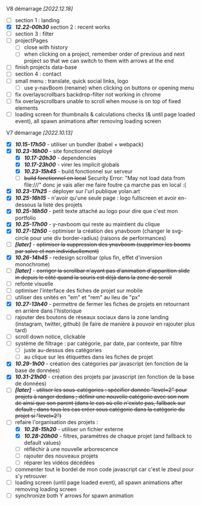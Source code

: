 V8
démarrage *[2022.12.18]*
- [ ] section 1 : landing
- [X] ***12.22-00h30*** section 2 : recent works
- [ ] section 3 : filter
- [ ] projectPages
  - [ ] close with history
  - [ ] when clicking on a project, remember order of previous and next project so that we can switch to them with arrows at the end
- [ ] finish projects data-base
- [ ] section 4 : contact
- [ ] small menu : translate, quick social links, logo
  - [ ] use y-navBoom (rename) when clicking on buttons or opening menu
- [ ] fix overlayscrollbars backdrop-filter not working in chrome
- [ ] fix overlayscrollbars unable to scroll when mouse is on top of fixed elements
- [ ] loading screen for thumbnails & calculations checks (& until page loaded event), all spawn animations after removing loading screen

V7
démarrage *[2022.10.13]*
- [X] ***10.15-17h50*** - utiliser un bundler (babel + webpack)
- [X] ***10.23-16h00*** - site fonctionnel déployé
  - [X] ***10.17-20h30*** - dependencies
  - [X] ***10.17-23h00*** - virer les implicit globals
  - [X] ***10.23-15h45*** - build fonctionnel sur serveur
  - [ ] ~~build fonctionnel en local~~ Security Error: "May not load data from file:///" donc je vais aller me faire foutre ça marche pas en local :(
- [X] ***10.23-17h25*** - déployer sur l'url publique yolan.art
- [X] ***10.25-16h15*** - n'avoir qu'une seule page : logo fullscreen et avoir en-dessous la liste des projets
- [X] ***10.25-16h50*** - petit texte attaché au logo pour dire que c'est mon portfolio
- [X] ***10.25-17h00*** - y-navboom qui reste au maintient du clique
- [X] ***10.27-12h50*** - optimiser la création des ynavboom (changer le svg-circle pour une div border-radius) (raisons de performances)
- [ ] ***[later]*** - ~~optimiser la suppression des ynavboom (supprimer les booms par salve et non individuellement)~~
- [X] ***10.26-14h45*** - redesign scrollbar (plus fin, effet d'inversion monochrome)
- [ ] ***[later]*** - ~~corriger la scrollbar n'ayant pas d'animation d'apparition slide in depuis le côté quand la souris est déjà dans la zone de scroll~~
- [ ] refonte visuelle
- [ ] optimiser l'interface des fiches de projet sur mobile
- [ ] utiliser des unités en "em" et "rem" au lieu de "px"
- [X] ***10.27-13h40*** - permettre de fermer les fiches de projets en retournant en arrière dans l'historique
- [ ] rajouter des boutons de réseaux sociaux dans la zone landing (instagram, twitter, github) (le faire de manière à pouvoir en rajouter plus tard)
- [ ] scroll down notice, clickable
- [ ] système de filtrage : par catégorie, par date, par contexte, par filtre
  - [ ] juste au-dessus des catégories
  - [ ] au clique sur les étiquettes dans les fiches de projet
- [X] ***10.29-1h00*** - création des catégories par javascript (en fonction de la base de données)
- [X] ***10.31-21h00*** - création des projets par javascript (en fonction de la base de données)
- [ ] ***[later]*** - ~~utiliser les sous-catégories : spécifier donnée "level=2" pour projets à ranger dedans ; définir une nouvelle catégorie avec son nom de ainsi que son parent (dans le cas où elle n'existe pas, fallback sur default ; dans tous les cas créer sous catégorie dans la catégorie du projet si "level=2")~~
- [ ] refaire l'organisation des projets :
  - [X] ***10.28-15h20*** - utiliser un fichier externe
  - [X] ***10.28-20h00*** - filtres, paramètres de chaque projet (and fallback to default values)
  - [ ] réfléchir à une nouvelle arborescence
  - [ ] rajouter des nouveaux projets
  - [ ] réparer les vidéos décédées
- [ ] commenter tout le bordel de mon code javascript car c'est le zbeul pour s'y retrouver
- [ ] loading screen (until page loaded event), all spawn animations after removing loading screen
- [ ] synchronize both Y arrows for spawn animation
